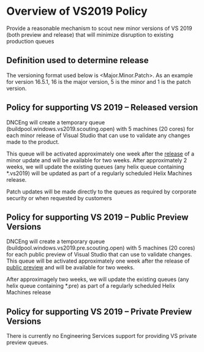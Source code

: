 # Overview of VS2019 Policy 
Provide a reasonable mechanism to scout new minor versions of VS 2019 (both preview and release) that will minimize disruption to existing production queues

## Definition used to determine release 
The versioning format used below is <Major.Minor.Patch>. As an example for version 16.5.1, 16 is the major version, 5 is the minor and 1 is the patch version. 

## Policy for supporting VS 2019 – Released version
DNCEng will create a temporary queue (buildpool.windows.vs2019.scouting.open) with 5 machines (20 cores) for each minor release of Visual Studio that can use to validate any changes made to the product. 

This queue will be activated approximately one week after the [release](https://docs.microsoft.com/en-us/visualstudio/releases/2019/release-notes) of a minor update and will be available for two weeks. After approximately 2 weeks, we will update the existing queues (any helix queue containing *.vs2019) will be updated as part of a regularly scheduled Helix Machines release.

Patch updates will be made directly to the queues as required by corporate security or when requested by customers

## Policy for supporting VS 2019 – Public Preview Versions
DNCEng will create a temporary queue (buildpool.windows.vs2019.pre.scouting.open) with 5 machines (20 cores) for each public preview of Visual Studio that can use to validate changes. This queue will be activated approximately one week after the release of [public preview](https://docs.microsoft.com/en-us/visualstudio/releases/2019/release-notes-preview) and will be available for two weeks. 

After approximagely two weeks, we will update the existing queues (any helix queue containing *.pre) as part of a regularly scheduled Helix Machines release

## Policy for supporting VS 2019 – Private Preview Versions
There is currently no Engineering Services support for providing VS private preview queues.
